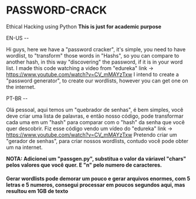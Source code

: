 # PASSWORD-CRACK

Ethical Hacking using Python
<strong>This is just for academic purpose</strong>

EN-US --

Hi guys, here we have a "password cracker", it's simple, you need to have wordlist, to "transform" those words in "Hashs", 
so you can compare to another hash, in this way "discovering" the password, if it is in your word list.
I made this code watching a video from "edureka" link → https://www.youtube.com/watch?v=CV_mMAYzTxw
I intend to create a "password generator", to create our wordlists, however you can get one on the internet.

PT-BR --

Olá pessoal, aqui temos um "quebrador de senhas", é bem simples, você deve criar uma lista de palavras, e então nosso código,
pode transformar cada uma em um "hash" para comparar com o "hash" da senha que você quer descobrir.
Fiz esse código vendo um vídeo do "edureka" link → https://www.youtube.com/watch?v=CV_mMAYzTxw
Pretendo criar um "gerador de senhas", para criar nossos wordlists, contudo você pode obter um na internet.

<strong>NOTA: Adicionei um "passgen.py", substitua o valor da váriavel "chars" pelos valores que você quer. E "n" pelo numero de caracteres.</strong> 
<h4>Gerar wordlists pode demorar um pouco e gerar arquivos enormes, com 5 letras e 5 numeros, consegui processar em poucos segundos aqui, mas resultou em 1GB de texto</h4>
